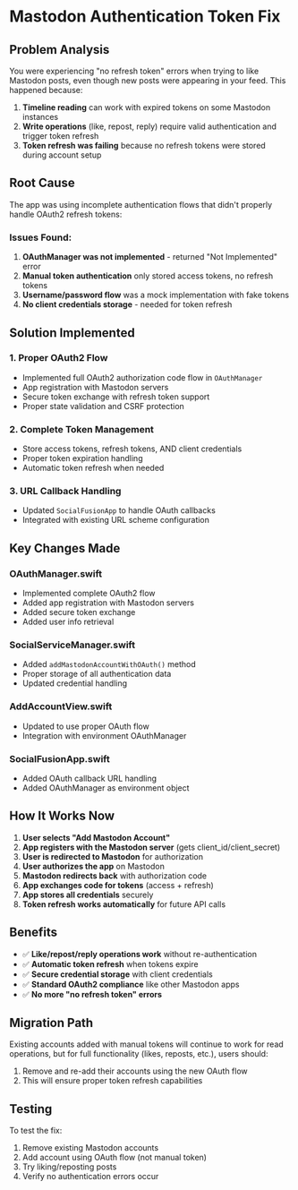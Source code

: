 # Mastodon Authentication Token Fix

## Problem Analysis

You were experiencing "no refresh token" errors when trying to like Mastodon posts, even though new posts were appearing in your feed. This happened because:

1. **Timeline reading** can work with expired tokens on some Mastodon instances
2. **Write operations** (like, repost, reply) require valid authentication and trigger token refresh
3. **Token refresh was failing** because no refresh tokens were stored during account setup

## Root Cause

The app was using incomplete authentication flows that didn't properly handle OAuth2 refresh tokens:

### Issues Found:

1. **OAuthManager was not implemented** - returned "Not Implemented" error
2. **Manual token authentication** only stored access tokens, no refresh tokens
3. **Username/password flow** was a mock implementation with fake tokens
4. **No client credentials storage** - needed for token refresh

## Solution Implemented

### 1. **Proper OAuth2 Flow**

- Implemented full OAuth2 authorization code flow in `OAuthManager`
- App registration with Mastodon servers
- Secure token exchange with refresh token support
- Proper state validation and CSRF protection

### 2. **Complete Token Management**

- Store access tokens, refresh tokens, AND client credentials
- Proper token expiration handling
- Automatic token refresh when needed

### 3. **URL Callback Handling**

- Updated `SocialFusionApp` to handle OAuth callbacks
- Integrated with existing URL scheme configuration

## Key Changes Made

### OAuthManager.swift
- Implemented complete OAuth2 flow
- Added app registration with Mastodon servers
- Added secure token exchange
- Added user info retrieval

### SocialServiceManager.swift
- Added `addMastodonAccountWithOAuth()` method
- Proper storage of all authentication data
- Updated credential handling

### AddAccountView.swift
- Updated to use proper OAuth flow
- Integration with environment OAuthManager

### SocialFusionApp.swift
- Added OAuth callback URL handling
- Added OAuthManager as environment object

## How It Works Now

1. **User selects "Add Mastodon Account"**
2. **App registers with the Mastodon server** (gets client_id/client_secret)
3. **User is redirected to Mastodon** for authorization
4. **User authorizes the app** on Mastodon
5. **Mastodon redirects back** with authorization code
6. **App exchanges code for tokens** (access + refresh)
7. **App stores all credentials** securely
8. **Token refresh works automatically** for future API calls

## Benefits

- ✅ **Like/repost/reply operations work** without re-authentication
- ✅ **Automatic token refresh** when tokens expire
- ✅ **Secure credential storage** with client credentials
- ✅ **Standard OAuth2 compliance** like other Mastodon apps
- ✅ **No more "no refresh token" errors**

## Migration Path

Existing accounts added with manual tokens will continue to work for read operations, but for full functionality (likes, reposts, etc.), users should:

1. Remove and re-add their accounts using the new OAuth flow
2. This will ensure proper token refresh capabilities

## Testing

To test the fix:
1. Remove existing Mastodon accounts
2. Add account using OAuth flow (not manual token)
3. Try liking/reposting posts
4. Verify no authentication errors occur 